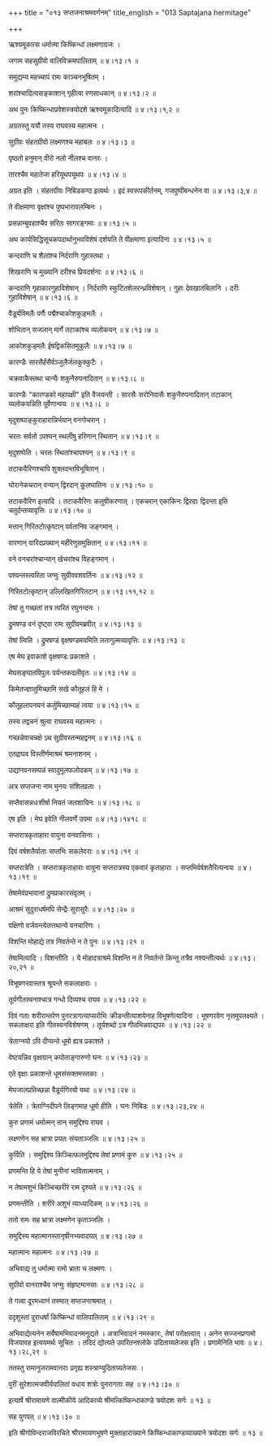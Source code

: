+++
title = "०१३ सप्तजनाश्रमवर्णनम्"
title_english = "013 Saptajana hermitage"

+++


ऋश्यमूकात्स धर्मात्मा किष्किन्धां लक्ष्मणाग्रजः ।  

जगाम सहसुग्रीवो वालिविक्रमपालिताम्  ॥  ४।१३।१  ॥   

समुद्यम्य महच्चापं रामः काञ्चनभूषितम् ।  

शरांश्चादित्यसङ्काशान् गृहीत्वा रणसाधकान्  ॥  ४।१३।२  ॥   

अथ पुनः किष्किन्धाप्रवेशस्त्रयोदशे ऋश्यमूकादित्यादि  ॥  ४।१३।१,२  ॥   

  

अग्रतस्तु ययौ तस्य राघवस्य महात्मनः ।  

सुग्रीवः संहतग्रीवो लक्ष्मणश्च महाबलः  ॥  ४।१३।३  ॥   

पृष्ठतो हनुमान् वीरो नलो नीलश्च वानरः ।  

तारश्चैव महातेजा हरियूथपयूथपः  ॥  ४।१३।४  ॥   

अग्रत इति । संहतग्रीवः निबिडकण्ठ इत्यर्थः । इदं स्वरूपकीर्तनम्,
गजपुष्पीबन्धनेन वा  ॥  ४।१३।३,४  ॥   

  

ते वीक्षमाणा वृक्षांश्च पुष्पभारावलम्बिनः ।  

प्रसन्नाम्बुवहाश्चैव सरितः सागरङ्गमाः  ॥  ४।१३।५  ॥   

अथ कार्यसिद्धिसूचकपदार्थानुभवविशेषं दर्शयति ते वीक्षमाणा इत्यादिना  ॥ 
४।१३।५  ॥   

  

कन्दराणि च शैलांश्च निर्दराणि गुहास्तथा ।  

शिखराणि च मुख्यानि दरीश्च प्रियदर्शनाः  ॥  ४।१३।६  ॥   

कन्दराणि गृहाकारगुहाविशेषान् । निर्दराणि स्फुटितशेलरन्ध्रविशेषान् ।
गुहाः देवखातबिलानि । दरीः गुहाविशेषान्  ॥  ४।१३।६  ॥   

  

वैडूर्यविमलैः पर्णैः पद्मैश्चाकोशकुङ्मलैः ।  

शोभितान् सजलान् मार्गे तटाकांश्च व्यलोकयन्  ॥  ४।१३।७  ॥   

आकोशकुड्मलैः ईषद्विकसितमुकुलैः  ॥  ४।१३।७  ॥   

  

कारण्डैः सारसैर्हंसैर्वञ्जुलैर्जलकुक्कुटैः ।  

चक्रवाकैस्तथा चान्यैः शकुनैरुपनादितान्  ॥  ४।१३।८  ॥   

कारण्डैः "कारण्डको महापक्षी" इति वैजयन्ती । सारसैः सरोनिवासैः
शकुनैरुपनादितान् तटाकान् व्यलोकयन्निति पूर्वेणान्वयः  ॥  ४।१३।८  ॥   

  

मृदुशष्पाङ्कुराहारान्निर्भयान् वनगोचरान् ।  

चरतः सर्वतो ऽपश्यन् स्थलीषु हरिणान् स्थितान्  ॥  ४।१३।९  ॥   

मृदुशष्पेति । चरतः स्थितांश्चापश्यन्  ॥  ४।१३।९  ॥   

  

तटाकवैरिणश्चापि शुक्लदन्तविभूषितान् ।  

घोरानेकचरान् वन्यान् द्विरदान् कूलघातिनः  ॥  ४।१३।१०  ॥   

तटाकवैरिण इत्यादि । तटाकवैरिणः कलुषीकरणात् । एकचरान् एकाकिनः द्विरदाः
द्विदन्ता इति चतुर्दन्तव्यावृत्तिः  ॥  ४।१३।१०  ॥   

  

मत्तान् गिरितटोत्कृष्टान् पर्वतानिव जङ्गमान् ।  

वारणान् वारिदप्रख्यान् महीरेणुसमुक्षितान्  ॥  ४।१३।११  ॥   

वने वनचरांश्चान्यान् खेचरांश्च विहङ्गमान् ।  

पश्यन्तस्त्वरिता जग्मुः सुग्रीववशवर्तिनः  ॥  ४।१३।१२  ॥   

गिरितटोत्कृष्टान् उल्लिखितगिरितटान्  ॥  ४।१३।११,१२  ॥   

  

तेषां तु गच्छतां तत्र त्वरितं रघुनन्दनः ।  

द्रुमषण्ड वनं दृष्ट्वा रामः सुग्रीवमब्रवीत्  ॥  ४।१३।१३  ॥   

तेषां त्विति । द्रुमषण्डं वृक्षषण्डमयमिति लतागुल्मव्यावृत्तिः  ॥  ४।१३।१३
 ॥   

  

एष मेघ इवाकाशे वृक्षषण्डः प्रकाशते ।  

मेघसङ्घातविपुलः पर्यन्तकदलीवृतः  ॥  ४।१३।१४  ॥   

किमेतज्ज्ञातुमिच्छामि सखे कौतूहलं हि मे ।  

कौतूहलापनयनं कर्तुमिच्छाम्यहं त्वया  ॥  ४।१३।१५  ॥   

तस्य तद्वचनं श्रुत्वा राघवस्य महात्मनः ।  

गच्छन्नेवाचचक्षे ऽथ सुग्रीवस्तन्महद्वनम्  ॥  ४।१३।१६  ॥   

एतद्राघव विस्तीर्णमाश्रमं श्रमनाशनम् ।  

उद्यानवनसम्पन्नं स्वादुमूलफलोदकम्  ॥  ४।१३।१७  ॥   

अत्र सप्तजना नाम मुनयः संशितव्रताः ।  

सप्तैवासन्नधःशीर्षा नियतं जलशायिनः  ॥  ४।१३।१८  ॥   

एष इति । मेघ इवेति नीलवर्णे उपमा  ॥  ४।१३।१४१८  ॥   

  

सप्तरात्रकृताहारा वायुना वनवासिनाः ।  

दिवं वर्षशतैर्याताः सप्तभिः सकलेवराः  ॥  ४।१३।१९  ॥   

सप्तरात्रेति । सप्तरात्रकृताहाराः वायुना सप्तरात्रस्य एकवारं कृताहाराः ।
सप्तभिर्वर्षशतैरित्यन्वयः  ॥  ४।१३।१९  ॥   

  

तेषामेवंप्रभावानां द्रुमप्राकारसंवृतम् ।  

आश्रमं सुदुराधर्षमपि सेन्द्रैः सुरासुरैः  ॥  ४।१३।२०  ॥   

पक्षिणो वर्जयन्त्येतत्तथान्ये वनचारिणः ।  

विशन्ति मोहाद्ये तत्र निवर्तन्ते न ते पुनः  ॥  ४।१३।२१  ॥   

तेषामित्यादि । विशन्तीति । ये मोहादत्राश्रमे विशन्ति न ते निवर्तन्ते
किन्तु तत्रैव नश्यन्तीत्यर्थः  ॥  ४।१३।२०,२१  ॥   

  

विभूषणरवास्तत्र श्रूयन्ते सकलाक्षराः ।  

तूर्यगीतस्वनाश्चात्र गन्धो दिव्यश्च राघव  ॥  ४।१३।२२  ॥   

दिवं गताः शरीरान्तरेण पुनरत्रागत्याप्सरोभिः क्रीडन्तीत्याशयेनाह
विभूषणेत्यादिना । भूषणरवेण नृत्तमुपलक्ष्यते । सकलाक्षरा इति
गीतस्वनविशेषणम् । तूर्यशब्दो ऽत्र गीतभिन्नवाद्यपरः  ॥  ४।१३।२२  ॥   

  

त्रेताग्नयो ऽपि दीप्यन्ते धूमो ह्यत्र प्रकाशते ।  

वेष्टयन्निव वृक्षाग्रान् कपोताङ्गारुणो घनः  ॥  ४।१३।२३  ॥   

एते वृक्षाः प्रकाशन्ते धूमसंसक्तमस्तकाः ।  

मेघजालप्रतिच्छन्ना वैडूर्यगिरयो यथा  ॥  ४।१३।२४  ॥   

त्रेतेति । त्रेताग्निदीपने लिङ्गमाह धूमो हीति । घनः निबिडः  ॥  ४।१३।२३,२४
 ॥   

  

कुरु प्रणामं धर्मात्मन् तान् समुद्दिश्य राघव ।  

लक्ष्णणेन सह भ्रात्रा प्रयतः संयताञ्जलिः  ॥  ४।१३।२५  ॥   

कुर्विति । समुद्दिश्य किञ्चित्फलमुद्दिश्य तेषां प्रणामं कुरु  ॥  ४।१३।२५
 ॥   

  

प्रणमन्ति हि ये तेषां मुनीनां भावितात्मनाम् ।  

न तेषामशुभं किञ्चिच्छरीरे राम दृश्यते  ॥  ४।१३।२६  ॥   

प्रणमन्तीति । शरीरे अशुभं व्याध्यादिकम्  ॥  ४।१३।२६  ॥   

  

ततो रामः सह भ्रात्रा लक्ष्मणेन कृताञ्जलिः ।  

समुद्दिस्य महात्मानस्तानृषीनभ्यवादयत्  ॥  ४।१३।२७  ॥   

महात्मानः महात्मनः  ॥  ४।१३।२७  ॥   

  

अभिवाद्य तु धर्मात्मा रामो भ्राता च लक्ष्मणः ।  

सुग्रीवो वानराश्चैव जग्मुः संहृष्टमानसाः  ॥  ४।१३।२८  ॥   

ते गत्वा दूरमध्वानं तस्मात् सप्तजनाश्रमात् ।  

ददृशुस्तां दुराधर्षां किष्किन्धां वालिपालिताम्  ॥  ४।१३।२९  ॥   

अभिवाद्येत्यनेन सर्वेषामभिवादनमनूद्यते । अत्राभिवादनं नमस्कारः, तेषां
परोक्षत्वात् । अनेन सज्जनप्रणामो विजयावह इत्ययमर्थः सूचितः । तदिदं
द्योत्यते उपरितनश्लोके उदिताग्र्यतेजस इति । प्रणामेनिति भावः  ॥ 
४।१३।२८,२९  ॥   

  

ततस्तु रामानुजरामवानराः प्रगृह्य शस्त्राण्युदिताग्र्यतेजसः ।  

पुरीं सुरेशात्मजवीर्यपालितां वधाय शत्रोः पुनरागताः सह  ॥  ४।१३।३०  ॥   

इत्यार्षे श्रीरामायणे वाल्मीकीये आदिकाव्ये श्रीमत्किष्किन्धाकाण्डे
त्रयोदशः सर्गः  ॥  १३  ॥   

सह युगपत्  ॥  ४।१३।३०  ॥   

इति श्रीगोविन्दराजविरचिते श्रीरामायणभूषणे मुक्ताहाराख्याने
किष्किन्धाकाण्डव्याख्याने त्रयोदशः सर्गः  ॥  १३  ॥   


